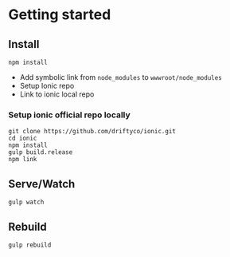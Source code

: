# Getting started

## Install

```
npm install
```
 - Add symbolic link from `node_modules` to `wwwroot/node_modules`
 - Setup Ionic repo
 - Link to ionic local repo

### Setup ionic official repo locally

```
git clone https://github.com/driftyco/ionic.git
cd ionic
npm install
gulp build.release
npm link
```

## Serve/Watch

```
gulp watch

```


## Rebuild

```
gulp rebuild

```
